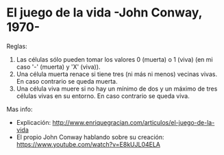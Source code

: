El juego de la vida -John Conway, 1970- 
===================

Reglas:

1. Las células sólo pueden tomar los valores 0 (muerta) o 1 (viva) (en mi caso '-' (muerta) y 'X' (viva)). 
2. Una célula muerta renace si tiene tres (ni más ni menos) vecinas vivas. En caso contrario se queda muerta.
3. Una célula viva muere si no hay un mínimo de dos y un máximo de tres células vivas en su entorno. En caso contrario se queda viva.

 

Mas info: 
- Explicación: http://www.enriquegracian.com/articulos/el-juego-de-la-vida
- El propio John Conway hablando sobre su creación: https://www.youtube.com/watch?v=E8kUJL04ELA

